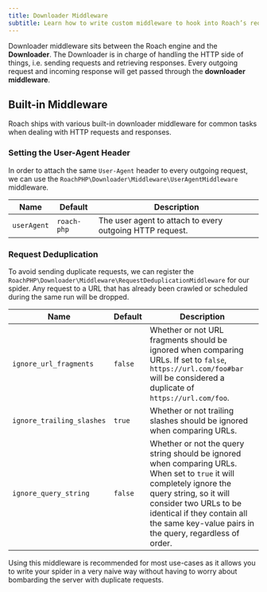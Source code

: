 ```yaml
---
title: Downloader Middleware
subtitle: Learn how to write custom middleware to hook into Roach’s request/response cycle.
---
```


Downloader middleware sits between the Roach engine and the **Downloader**. The Downloader is in charge of handling the HTTP side of things, i.e. sending requests and retrieving responses. Every outgoing request and incoming response will get passed through the **downloader middleware**.

## Built-in Middleware

Roach ships with various built-in downloader middleware for common tasks when dealing with HTTP requests and responses.

### Setting the User-Agent Header

In order to attach the same `User-Agent` header to every outgoing request, we can use the `RoachPHP\Downloader\Middleware\UserAgentMiddleware` middleware.

| Name        | Default     | Description                                              |
| ----------- | ----------- | -------------------------------------------------------- |
| `userAgent` | `roach-php` | The user agent to attach to every outgoing HTTP request. |

### Request Deduplication

To avoid sending duplicate requests, we can register the `RoachPHP\Downloader\Middleware\RequestDeduplicationMiddleware` for our spider. Any request to a URL that has already been crawled or scheduled during the same run will be dropped.

| Name                      | Default | Description                                                  |
| ------------------------- | ------- | ------------------------------------------------------------ |
| `ignore_url_fragments`    | `false` | Whether or not URL fragments should be ignored when comparing URLs. If set to `false`,  `https://url.com/foo#bar` will be considered a duplicate of `https://url.com/foo`. |
| `ignore_trailing_slashes` | `true`  | Whether or not trailing slashes should be ignored when comparing URLs. |
| `ignore_query_string`     | `false` | Whether or not the query string should be ignored when comparing URLs. When set to `true` it will completely ignore the query string, so it will consider two URLs to be identical if they contain all the same key-value pairs in the query, regardless of order. |

Using this middleware is recommended for most use-cases as it allows you to write your spider in a very naive way without having to worry about bombarding the server with duplicate requests.
